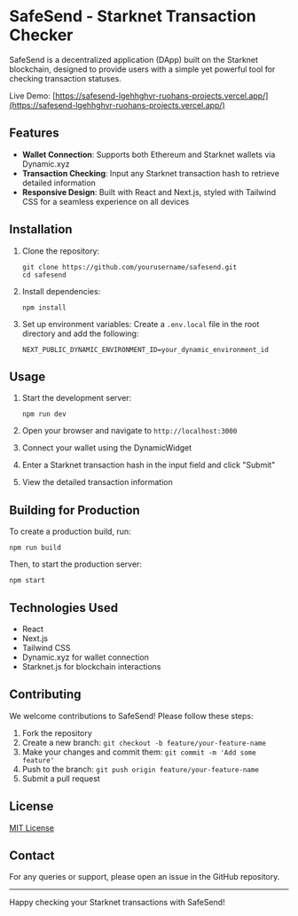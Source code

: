 # SafeSend - Starknet Transaction Checker

SafeSend is a decentralized application (DApp) built on the Starknet blockchain, designed to provide users with a simple yet powerful tool for checking transaction statuses.

Live Demo: [https://safesend-lgehhghvr-ruohans-projects.vercel.app/](https://safesend-lgehhghvr-ruohans-projects.vercel.app/)

## Features

- **Wallet Connection**: Supports both Ethereum and Starknet wallets via Dynamic.xyz
- **Transaction Checking**: Input any Starknet transaction hash to retrieve detailed information
- **Responsive Design**: Built with React and Next.js, styled with Tailwind CSS for a seamless experience on all devices

## Installation

1. Clone the repository:
   ```
   git clone https://github.com/yourusername/safesend.git
   cd safesend
   ```

2. Install dependencies:
   ```
   npm install
   ```

3. Set up environment variables:
   Create a `.env.local` file in the root directory and add the following:
   ```
   NEXT_PUBLIC_DYNAMIC_ENVIRONMENT_ID=your_dynamic_environment_id
   ```

## Usage

1. Start the development server:
   ```
   npm run dev
   ```

2. Open your browser and navigate to `http://localhost:3000`

3. Connect your wallet using the DynamicWidget

4. Enter a Starknet transaction hash in the input field and click "Submit"

5. View the detailed transaction information

## Building for Production

To create a production build, run:
```
npm run build
```

Then, to start the production server:
```
npm start
```

## Technologies Used

- React
- Next.js
- Tailwind CSS
- Dynamic.xyz for wallet connection
- Starknet.js for blockchain interactions

## Contributing

We welcome contributions to SafeSend! Please follow these steps:

1. Fork the repository
2. Create a new branch: `git checkout -b feature/your-feature-name`
3. Make your changes and commit them: `git commit -m 'Add some feature'`
4. Push to the branch: `git push origin feature/your-feature-name`
5. Submit a pull request

## License

[MIT License](LICENSE)

## Contact

For any queries or support, please open an issue in the GitHub repository.

---

Happy checking your Starknet transactions with SafeSend!